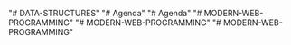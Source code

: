 "# DATA-STRUCTURES" 
"# Agenda" 
"# Agenda" 
"# MODERN-WEB-PROGRAMMING" 
"# MODERN-WEB-PROGRAMMING" 
"# MODERN-WEB-PROGRAMMING" 
